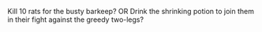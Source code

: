 Kill 10 rats for the busty barkeep? OR Drink the shrinking potion to join them in their fight against the greedy two-legs?